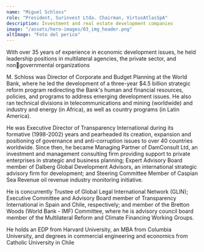 ```yaml
---
name: "Miguel Schloss"
role: "President, Surinvest Ltda. Chairman, VirtusAtlasSpA"
description: Investment and real estate development companies
image: "/assets/hero-images/03_img_header.png"
altImage: "Foto del perico"
---
```


With over 35 years of experience in economic development issues, he held leadership positions in multilateral agencies, the private sector, and nongovernmental organizations

M. Schloss was Director of Corporate and Budget Planning at the World Bank, where he led the development of a three-year $4.5 billion strategic reform program redirecting the Bank's human and financial resources, policies, and programs to address emerging development issues. He also ran technical divisions in telecommunications and mining (worldwide) and industry and energy (in Africa), as well as country programs (in Latin America).

He was Executive Director of Transparency International during its formative (1998-2002) years and pearheaded its creation, expansion and positioning of governance and anti-corruption issues to over 40 countries worldwide. Since then, he became Managing Partner of DamConsult Ltd, an investment and management consulting firm providing support to private enterprises in strategic and business planning; Expert Advisory Board member of Dalberg Global Development Advisors, an international strategic advisory firm for development; and Steering Committee Member of Caspian Sea Revenue oil revenue industry monitoring initiative.

He is concurrently Trustee of Global Legal International Network (GLIN); Executive Committee and Advisory Board member of Transparency International in Spain and Chile, respectively; and member of the Bretton Woods (World Bank - IMF) Committee, where he is advisory council board member of the Multilateral Reform and Climate Financing Working Groups.

He holds an EDP from Harvard University, an MBA from Columbia University, and degrees in commercial engineering and economics from Catholic University in Chile
